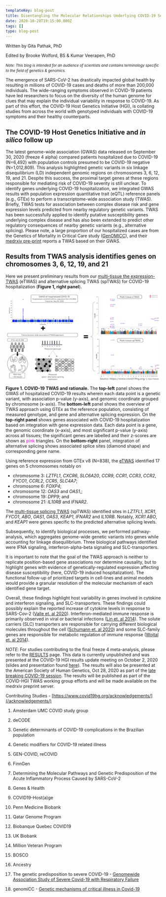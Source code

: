 ```yaml
---
templateKey: blog-post
title: Disentangling the Molecular Relationships Underlying COVID-19 Severity
date: 2020-10-28T19:15:00.000Z
tags: []
type: blog-post
---
```

Written by Gita Pathak, PhD

Edited by Brooke Wolford, BS  & Kumar Veerapen, PhD

<small>
<em>
Note: This blog is intended for an audience of scientists and contains terminology specific to the field of genetics & genomics.

</em>
</small>

The emergence of SARS-CoV-2 has drastically impacted global health by resulting in millions of COVID-19 cases and deaths of more than 200,000 individuals. The wide-ranging symptoms observed in COVID-19 patients have led researchers to focus on the diversity of the human genome for clues that may explain the individual variability in response to COVID-19. As part of this effort, the COVID-19 Host Genetics Initiative (HGI), is collating studies from across the world with genotyped individuals with COVID-19 symptoms and their healthy counterparts.

## The COVID-19 Host Genetics Initiative and *in silico* follow up

The latest genome-wide association (GWAS) data released on September 30, 2020 (freeze 4 alpha) compared patients hospitalized due to COVID-19 (N=6,492) with  population controls presumed to be COVID-19 negative (N=1,012,809). This analysis highlighted genetic variants in six linkage disequilibrium (LD) independent genomic regions on chromosomes 3, 6, 12, 19, and 21. Despite this success, the proximal target genes at these regions responsible for mediating risk of COVID-19 severity is still unclear. To identify genes underlying COVID-19 hospitalization, we integrated GWAS results with population expression quantitative trait (eQTL) reference panels (e.g., GTEx) to perform a transcriptome-wide association study (TWAS). Briefly, TWAS tests for association between complex disease risk and gene expression levels predicted from nearby regulatory genetic variants. TWAS has been successfully applied to identify putative susceptibility genes underlying complex disease and has also been extended to predict other regulatory consequences of nearby genetic variants (e.g., alternative splicing). Please note, a large proportion of our hospitalized cases are from the Genetics of Mortality in Critical Care study ([GenOMICC](http://genomicc.org)), and their [medrxiv pre-print](https://www.medrxiv.org/content/10.1101/2020.09.24.20200048v2) reports a TWAS based on their GWAS.

## Results from TWAS analysis identifies genes on chromosomes 3, 6, 12, 19, and 21

Here we present preliminary results from our <span style="text-decoration: underline;">multi-tissue the expression-TWAS</span> (eTWAS) and alternative  splicing TWAS (spTWAS) for COVID-19 hospitalization (**Figure 1, right panel**).

![Figure 1. COVID-19 TWAS and rationale.](pasted_image_0.png)

<figcaption class="manual-md-inline-caption">
<strong>Figure 1. COVID-19 TWAS and rationale.</strong> The <strong>top-left</strong> panel shows the GWAS of hospitalized COVID-19 results wherein each data point is a genetic variant, with association p-value (y-axis), and genomic coordinate grouped by chromosome (x-axis). The <strong>bottom-left</strong> panel shows the overview of TWAS approach using GTEx as the reference population, consisting of measured genotype, and gene and alternative splicing expression. On the <strong>top-right panel</strong> shows genes associated with COVID-19 hospitalization based on integration with gene expression data. Each data point is a gene, the genomic coordinate (x-axis), and most significant p-value (y-axis) across all tissues; the significant genes are labelled and their z-scores are shown as <span style="color: magenta;">pink</span> triangles. On the <strong>bottom-right</strong> panel, integration of alternative splicing shows associated splice sites (diamond shape) and corresponding gene name.
</figcaption>

Using reference expression from GTEx v8 (N=838), the <span style="text-decoration: underline;">eTWAS</span> identified 17 genes on 5 chromosomes notably on

- chromosome 3: *LZTFL1*, *CXCR6*, *SLC6A20*, *CCR9*, *CCR1*, *CCR3*, *CCR2*, *FYCO1*, *CCRL2*, *CCR5*, *SLC4A7*;
- chromosome 6: *FOXP4*;
- chromosome 12: *OAS3* and *OAS1*,;
- chromosome 19: *DPP9*; and
- chromosome 21: *IL10RB* and *IFNAR2*.

The <span style="text-decoration: underline;">multi-tissue splicing TWAS</span> (spTWAS) identified sites in *LZTFL1*, *XCR1*, *FYCO1*, *ABO*, *OAS1*, *OAS3*, *KEAP1*, *IFNAR2* and *IL10RB*.  Notably, *XCR1 ABO*, and *KEAP1* were genes specific to the predicted alternative splicing levels.

Subsequently, to identify biological processes, we performed pathway-analysis, which aggregates genome-wide genetic variants into genes while accounting for linkage disequilibrium. Three biological pathways identified were IFNA signaling, interferon-alpha-beta signaling and SLC-transporters.

It is important to note that the goal of the TWAS approach is neither to replicate position-based gene associations nor determine causality, but to highlight genes with evidence of genetically-regulated expression affecting disease susceptibility (here, COVID-19 induced hospitalization). The functional follow-up of prioritized targets in cell-lines and animal models would provide a granular resolution of the molecular mechanism of each identified gene target.

Overall, these findings highlight host variability in genes involved in cytokine and interferon signaling, and SLC-transporters. These findings could possibly explain the reported increase of cytokine levels in response to SARS-Cov-2 ([Valle et. al 2020](https://www.nature.com/articles/s41591-020-1051-9)). Interferon-mediated immune response is primarily observed in viral or bacterial infections ([Lin et. al 2014](https://www.sciencedirect.com/science/article/abs/pii/S135961011400077X?via%3Dihub)). The solute carriers (SLC) transporters are responsible for carrying different biological molecules throughout the cell ([Schumann et. al 2020](https://pharmrev.aspetjournals.org/content/72/1/343)) and some SLC-family genes are responsible for metabolic regulation of immune response ([Wojtal et. al 2014](https://journals.physiology.org/doi/full/10.1152/ajpgi.00353.2013)).

*NOTE*: For studies contributing to the final freeze 4 meta-analysis, please refer to the [RESULTS](/results/r4/) page. This data is currently unpublished and was presented at the COVID-19 HGI results update  meeting on October 2, 2020 (slides and presentation found [here](/blog/2020-10-05-october-2-2020-meeting/)). The results  will also be presented at the American Society of Human Genetics, Oct 28, 2020 as part of the [late breaking COVID-19 session](https://www.abstractsonline.com/pp8/#!/9070/session/336). The results will be published as part of the COVID-HGI TWAS working group efforts and will be made available on the medrxiv preprint server.

Contributing Studies - [https://www.covid19hg.org/acknowledgements/](/acknowledgements/)

1. Amsterdam UMC COVID study group

1. deCODE

1. Genetic determinants of COVID-19 complications in the Brazilian population

1. Genetic modifiers for COVID-19 related illness

1. GEN-COVID, reCOVID

1. FinnGen

1. Determining the Molecular Pathways and Genetic Predisposition of the Acute Inflammatory Process Caused by SARS-CoV-2

1. Genes & Health

1. COVID19-Host(a)ge

1. Penn Medicine Biobank

1. Qatar Genome Program

1. Biobanque Quebec COVID19

1. UK Biobank

1. Million Veteran Program

1. BOSCO

1. Ancestry

1. The genetic predisposition to severe COVID-19 - [Genomewide Association Study of Severe Covid-19 with Respiratory Failure](https://www.nejm.org/doi/full/10.1056/NEJMoa2020283)

1. genomiCC - [Genetic mechanisms of critical illness in Covid-19](https://www.medrxiv.org/content/10.1101/2020.09.24.20200048v2)
